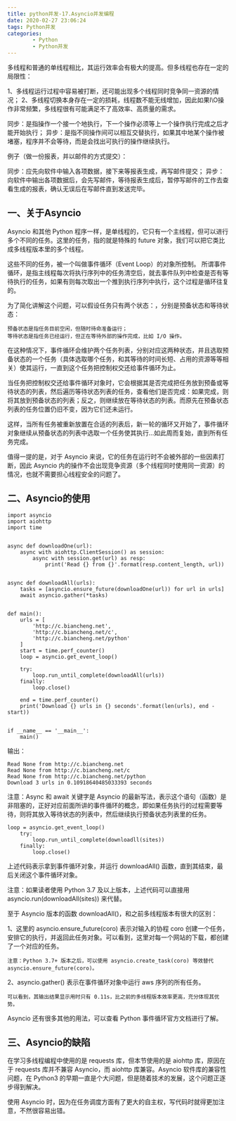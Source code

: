 ```yaml
---
title: python并发-17.Asyncio并发编程
date: 2020-02-27 23:06:24
tags: Python并发
categories:
        - Python
        - Python并发
---
```

多线程和普通的单线程相比，其运行效率会有极大的提高。但多线程也存在一定的局限性：

1、多线程运行过程中容易被打断，还可能出现多个线程同时竞争同一资源的情况；
2、多线程切换本身存在一定的损耗，线程数不能无线增加，因此如果I\O操作非常频繁，多线程很有可能满足不了高效率、高质量的需求。

同步：是指操作一个接一个地执行，下一个操作必须等上一个操作执行完成之后才能开始执行；
异步：是指不同操作间可以相互交替执行，如果其中地某个操作被堵塞，程序并不会等待，而是会找出可执行的操作继续执行。

例子（做一份报表，并以邮件的方式提交）：

同步：应先向软件中输入各项数据，接下来等报表生成，再写邮件提交；
异步：向软件中输出各项数据后，会先写邮件，等待报表生成后，暂停写邮件的工作去查看生成的报表，确认无误后在写邮件直到发送完毕。
## 一、关于Asyncio

Asyncio 和其他 Python 程序一样，是单线程的，它只有一个主线程，但可以进行多个不同的任务。这里的任务，指的就是特殊的 future 对象，我们可以把它类比成多线程版本里的多个线程。

这些不同的任务，被一个叫做事件循环（Event Loop）的对象所控制。
所谓事件循环，是指主线程每次将执行序列中的任务清空后，就去事件队列中检查是否有等待执行的任务，如果有则每次取出一个推到执行序列中执行，这个过程是循环往复的。

为了简化讲解这个问题，可以假设任务只有两个状态：，分别是预备状态和等待状态：

    预备状态是指任务目前空闲，但随时待命准备运行；
    等待状态是指任务已经运行，但正在等待外部的操作完成，比如 I/O 操作。

在这种情况下，事件循环会维护两个任务列表，分别对应这两种状态，并且选取预备状态的一个任务（具体选取哪个任务，和其等待的时间长短、占用的资源等等相关）使其运行，一直到这个任务把控制权交还给事件循环为止。

当任务把控制权交还给事件循环对象时，它会根据其是否完成把任务放到预备或等待状态的列表，然后遍历等待状态列表的任务，查看他们是否完成：如果完成，则将其放到预备状态的列表；反之，则继续放在等待状态的列表。而原先在预备状态列表的任务位置仍旧不变，因为它们还未运行。

这样，当所有任务被重新放置在合适的列表后，新一轮的循环又开始了，事件循环对象继续从预备状态的列表中选取一个任务使其执行…如此周而复始，直到所有任务完成。

值得一提的是，对于 Asyncio 来说，它的任务在运行时不会被外部的一些因素打断，因此 Asyncio 内的操作不会出现竞争资源（多个线程同时使用同一资源）的情况，也就不需要担心线程安全的问题了。
## 二、Asyncio的使用
```
import asyncio
import aiohttp
import time


async def downloadOne(url):
    async with aiohttp.ClientSession() as session:
        async with session.get(url) as resp:
            print('Read {} from {}'.format(resp.content_length, url))


async def downloadAll(urls):
    tasks = [asyncio.ensure_future(downloadOne(url)) for url in urls]
    await asyncio.gather(*tasks)


def main():
    urls = [
        'http://c.biancheng.net',
        'http://c.biancheng.net/c',
        'http://c.biancheng.net/python'
    ]
    start = time.perf_counter()
    loop = asyncio.get_event_loop()

    try:
        loop.run_until_complete(downloadAll(urls))
    finally:
        loop.close()

    end = time.perf_counter()
    print('Download {} urls in {} seconds'.format(len(urls), end - start))


if __name__ == '__main__':
    main()
```

输出：

    Read None from http://c.biancheng.net
    Read None from http://c.biancheng.net/c
    Read None from http://c.biancheng.net/python
    Download 3 urls in 0.10918640485033393 seconds

注意：Async 和 await 关键字是 Asyncio 的最新写法，表示这个语句（函数）是非阻塞的，正好对应前面所讲的事件循环的概念，即如果任务执行的过程需要等待，则将其放入等待状态的列表中，然后继续执行预备状态列表里的任务。

```
loop = asyncio.get_event_loop()
    try:
        loop.run_until_complete(downloadll(sites))
    finally:
        loop.close()
```
上述代码表示拿到事件循环对象，并运行 downloadAll() 函数，直到其结束，最后关闭这个事件循环对象。

注意：如果读者使用 Python 3.7 及以上版本，上述代码可以直接用 asyncio.run(downloadAll(sites)) 来代替。

至于 Asyncio 版本的函数 downloadAll()，和之前多线程版本有很大的区别：

1、这里的 asyncio.ensure_future(coro) 表示对输入的协程 coro 创建一个任务，安排它的执行，并返回此任务对象。可以看到，这里对每一个网站的下载，都创建了一个对应的任务。

    注意：Python 3.7+ 版本之后，可以使用 asyncio.create_task(coro) 等效替代 asyncio.ensure_future(coro)。

2、asyncio.gather() 表示在事件循环对象中运行 aws 序列的所有任务。

    可以看到，其输出结果显示用时只有 0.11s，比之前的多线程版本效率更高，充分体现其优势。

Asyncio 还有很多其他的用法，可以查看 Python 事件循环官方文档进行了解。

## 三、Asyncio的缺陷

在学习多线程编程中使用的是 requests 库，但本节使用的是 aiohttp 库，原因在于 requests 库并不兼容 Asyncio，而 aiohttp 库兼容。Asyncio 软件库的兼容性问题，在 Python3 的早期一直是个大问题，但是随着技术的发展，这个问题正逐步得到解决。

使用 Asyncio 时，因为在任务调度方面有了更大的自主权，写代码时就得更加注意，不然很容易出错。







